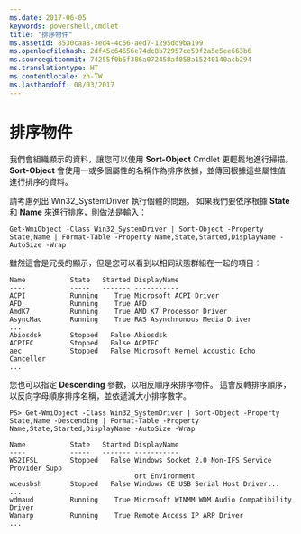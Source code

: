 ```yaml
---
ms.date: 2017-06-05
keywords: powershell,cmdlet
title: "排序物件"
ms.assetid: 8530caa8-3ed4-4c56-aed7-1295dd9ba199
ms.openlocfilehash: 2df45c64656e74dc8b72957ce59f2a5e5ee663b6
ms.sourcegitcommit: 74255f0b5f386a072458af058a15240140acb294
ms.translationtype: HT
ms.contentlocale: zh-TW
ms.lasthandoff: 08/03/2017
---
```

# <a name="sorting-objects"></a>排序物件
我們會組織顯示的資料，讓您可以使用 **Sort-Object** Cmdlet 更輕鬆地進行掃描。 **Sort-Object** 會使用一或多個屬性的名稱作為排序依據，並傳回根據這些屬性值進行排序的資料。

請考慮列出 Win32_SystemDriver 執行個體的問題。 如果我們要依序根據 **State** 和 **Name** 來進行排序，則做法是輸入：

```
Get-WmiObject -Class Win32_SystemDriver | Sort-Object -Property State,Name | Format-Table -Property Name,State,Started,DisplayName -AutoSize -Wrap
```

雖然這會是冗長的顯示，但是您可以看到以相同狀態群組在一起的項目︰

```
Name           State   Started DisplayName
----           -----   ------- -----------
ACPI           Running    True Microsoft ACPI Driver
AFD            Running    True AFD
AmdK7          Running    True AMD K7 Processor Driver
AsyncMac       Running    True RAS Asynchronous Media Driver
...
Abiosdsk       Stopped   False Abiosdsk
ACPIEC         Stopped   False ACPIEC
aec            Stopped   False Microsoft Kernel Acoustic Echo Canceller
...
```

您也可以指定 **Descending** 參數，以相反順序來排序物件。 這會反轉排序順序，以反向字母順序排序名稱，並依遞減大小排序數字。

```
PS> Get-WmiObject -Class Win32_SystemDriver | Sort-Object -Property State,Name -Descending | Format-Table -Property Name,State,Started,DisplayName -AutoSize -Wrap

Name           State   Started DisplayName
----           -----   ------- -----------
WS2IFSL        Stopped   False Windows Socket 2.0 Non-IFS Service Provider Supp
                               ort Environment
wceusbsh       Stopped   False Windows CE USB Serial Host Driver...
...
wdmaud         Running    True Microsoft WINMM WDM Audio Compatibility Driver
Wanarp         Running    True Remote Access IP ARP Driver
...
```

